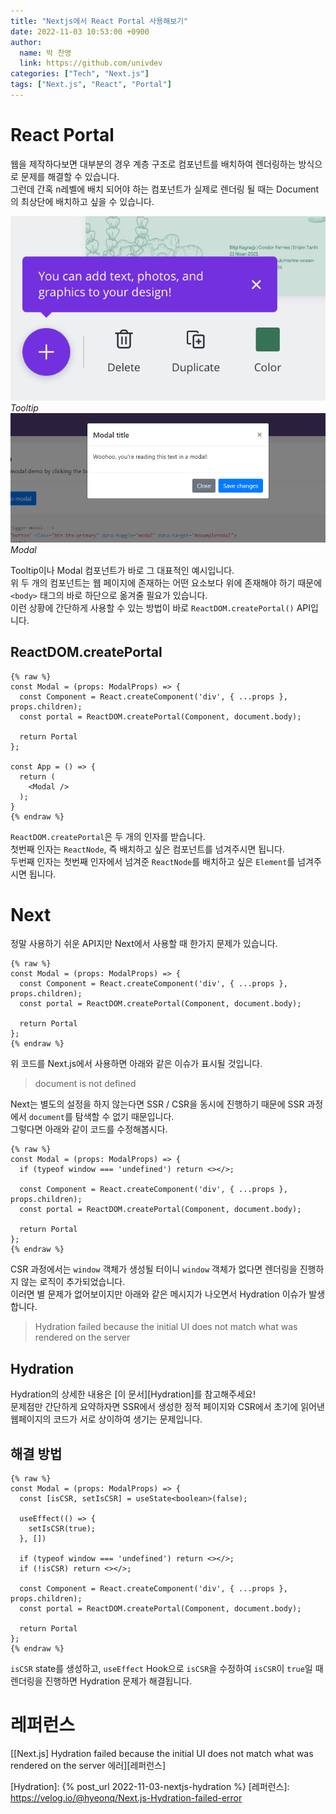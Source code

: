 ```yaml
---
title: "Nextjs에서 React Portal 사용해보기"
date: 2022-11-03 10:53:00 +0900
author:
  name: 박 찬영
  link: https://github.com/univdev
categories: ["Tech", "Next.js"]
tags: ["Next.js", "React", "Portal"]
---
```

# React Portal
웹을 제작하다보면 대부분의 경우 계층 구조로 컴포넌트를 배치하여 렌더링하는 방식으로 문제를 해결할 수 있습니다.  
그런데 간혹 n레벨에 배치 되어야 하는 컴포넌트가 실제로 렌더링 될 때는 Document의 최상단에 배치하고 싶을 수 있습니다.

![Tooltip](images/20221103105627.png)
_Tooltip_
![Modal](images/20221103105711.png)
_Modal_

Tooltip이나 Modal 컴포넌트가 바로 그 대표적인 예시입니다.  
위 두 개의 컴포넌트는 웹 페이지에 존재하는 어떤 요소보다 위에 존재해야 하기 때문에 `<body>` 태그의 바로 하단으로 옮겨줄 필요가 있습니다.  
이런 상황에 간단하게 사용할 수 있는 방법이 바로 `ReactDOM.createPortal()` API입니다.
## ReactDOM.createPortal
```tsx
{% raw %}
const Modal = (props: ModalProps) => {
  const Component = React.createComponent('div', { ...props }, props.children);
  const portal = ReactDOM.createPortal(Component, document.body);

  return Portal
};

const App = () => {
  return (
    <Modal />
  );
}
{% endraw %}
```
`ReactDOM.createPortal`은 두 개의 인자를 받습니다.  
첫번째 인자는 `ReactNode`, 즉 배치하고 싶은 컴포넌트를 넘겨주시면 됩니다.  
두번째 인자는 첫번째 인자에서 넘겨준 `ReactNode`를 배치하고 싶은 `Element`를 넘겨주시면 됩니다.
# Next
정말 사용하기 쉬운 API지만 Next에서 사용할 때 한가지 문제가 있습니다.

```tsx
{% raw %}
const Modal = (props: ModalProps) => {
  const Component = React.createComponent('div', { ...props }, props.children);
  const portal = ReactDOM.createPortal(Component, document.body);

  return Portal
};
{% endraw %}
```
위 코드를 Next.js에서 사용하면 아래와 같은 이슈가 표시될 것입니다.

> document is not defined

Next는 별도의 설정을 하지 않는다면 SSR / CSR을 동시에 진행하기 때문에 SSR 과정에서 `document`를 탐색할 수 없기 때문입니다.  
그렇다면 아래와 같이 코드를 수정해봅시다.

```tsx
{% raw %}
const Modal = (props: ModalProps) => {
  if (typeof window === 'undefined') return <></>;

  const Component = React.createComponent('div', { ...props }, props.children);
  const portal = ReactDOM.createPortal(Component, document.body);

  return Portal
};
{% endraw %}
```
CSR 과정에서는 `window` 객체가 생성될 터이니 `window` 객체가 없다면 렌더링을 진행하지 않는 로직이 추가되었습니다.  
이러면 별 문제가 없어보이지만 아래와 같은 메시지가 나오면서 Hydration 이슈가 발생합니다.

> Hydration failed because the initial UI does not match what was rendered on the server

## Hydration
Hydration의 상세한 내용은 [이 문서][Hydration]를 참고해주세요!  
문제점만 간단하게 요약하자면 SSR에서 생성한 정적 페이지와 CSR에서 초기에 읽어낸 웹페이지의 코드가 서로 상이하여 생기는 문제입니다.

## 해결 방법
```tsx
{% raw %}
const Modal = (props: ModalProps) => {
  const [isCSR, setIsCSR] = useState<boolean>(false);

  useEffect(() => {
    setIsCSR(true);
  }, [])
  
  if (typeof window === 'undefined') return <></>;
  if (!isCSR) return <></>;

  const Component = React.createComponent('div', { ...props }, props.children);
  const portal = ReactDOM.createPortal(Component, document.body);

  return Portal
};
{% endraw %}
```
`isCSR` state를 생성하고, `useEffect` Hook으로 `isCSR`을 수정하여 `isCSR`이 `true`일 때 렌더링을 진행하면 Hydration 문제가 해결됩니다.
# 레퍼런스
[[Next.js] Hydration failed because the initial UI does not match what was rendered on the server 에러][레퍼런스]

[Hydration]: {% post_url 2022-11-03-nextjs-hydration %}
[레퍼런스]: https://velog.io/@hyeonq/Next.js-Hydration-failed-error